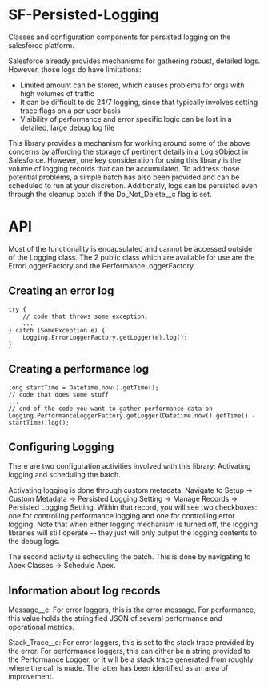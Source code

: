 # SF-Persisted-Logging

Classes and configuration components for persisted logging on the salesforce platform.

Salesforce already provides mechanisms for gathering robust, detailed logs. However, those logs do have limitations:

- Limited amount can be stored, which causes problems for orgs with high volumes of traffic
- It can be difficult to do 24/7 logging, since that typically involves setting trace flags on a per user basis
- Visibility of performance and error specific logic can be lost in a detailed, large debug log file

This library provides a mechanism for working around some of the above concerns by affording the storage of pertinent details in a Log sObject in Salesforce. However, one key consideration for using this library is the volume of logging records that can be accumulated. To address those potential problems, a simple batch has also been provided and can be scheduled to run at your discretion. Additionaly, logs can be persisted even through the cleanup batch if the Do_Not_Delete__c flag is set.

# API 

Most of the functionality is encapsulated and cannot be accessed outside of the Logging class. The 2 public class which are available for use
are the ErrorLoggerFactory and the PerformanceLoggerFactory.

## Creating an error log

```
try {
    // code that throws some exception;
    ...
} catch (SomeException e) {
    Logging.ErrorLoggerFactory.getLogger(e).log();
}
```

## Creating a performance log

```
long startTime = Datetime.now().getTime();
// code that does some stuff
...
// end of the code you want to gather performance data on
Logging.PerformanceLoggerFactory.getLogger(Datetime.now().getTime() - startTime).log();
```

## Configuring Logging

There are two configuration activities involved with this library: Activating logging and scheduling the batch.

Activating logging is done through custom metadata. Navigate to Setup -> Custom Metadata -> Persisted Logging Setting -> Manage Records -> Persisted Logging Setting. Within that record, you will see two checkboxes: one for controlling performance logging and one for controlling error logging. Note that when either logging mechanism is turned off, the logging libraries will still operate -- they just will only output the logging contents to the debug logs.

The second activity is scheduling the batch. This is done by navigating to Apex Classes -> Schedule Apex.

## Information about log records

Message__c: For error loggers, this is the error message. For performance, this value holds the stringified JSON of several performance and operational metrics.

Stack_Trace__c: For error loggers, this is set to the stack trace provided by the error. For performance loggers, this can either be a string provided to the Performance Logger, or it will be a stack trace generated from roughly where the call is made. The latter has been identified as an area of improvement.
